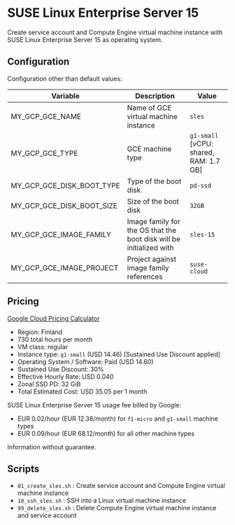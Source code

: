 # SUSE Linux Enterprise Server 15

Create service account and Compute Engine virtual machine instance with SUSE Linux Enterprise Server 15 as operating system.

## Configuration

Configuration other than default values:

| Variable | Description | Value |
|----------|-------------|-------|
| MY_GCP_GCE_NAME | Name of GCE virtual machine instance | `sles` |
| MY_GCP_GCE_TYPE | GCE machine type | `g1-small` [vCPU: shared, RAM: 1.7 GB] |
| MY_GCP_GCE_DISK_BOOT_TYPE | Type of the boot disk | `pd-ssd` |
| MY_GCP_GCE_DISK_BOOT_SIZE | Size of the boot disk | `32GB` |
| MY_GCP_GCE_IMAGE_FAMILY | Image family for the OS that the boot disk will be initialized with | `sles-15` |
| MY_GCP_GCE_IMAGE_PROJECT | Project against image family references | `suse-cloud` |

## Pricing

[Google Cloud Pricing Calculator](https://cloud.google.com/products/calculator/#id=246c521f-cae2-4ad5-b787-32cd001330aa)

* Region: Finland
* 730 total hours per month
* VM class: regular
* Instance type: `g1-small` (USD 14.46) [Sustained Use Discount applied]
* Operating System / Software: Paid (USD 14.60)
* Sustained Use Discount: 30%
* Effective Hourly Rate: USD 0.040
* Zonal SSD PD: 32 GiB
* Total Estimated Cost: USD 35.05 per 1 month

SUSE Linux Enterprise Server 15 usage fee billed by Google:

* EUR 0.02/hour (EUR 12.38/month) for `f1-micro` and `g1-small` machine types
* EUR 0.09/hour (EUR 68.12/month) for all other machine types

Information without guarantee.

## Scripts

* `01_create_sles.sh` : Create service account and Compute Engine virtual machine instance
* `10_ssh_sles.sh`    : SSH into a Linux virtual machine instance
* `99_delete_sles.sh` : Delete Compute Engine virtual machine instance and service account
